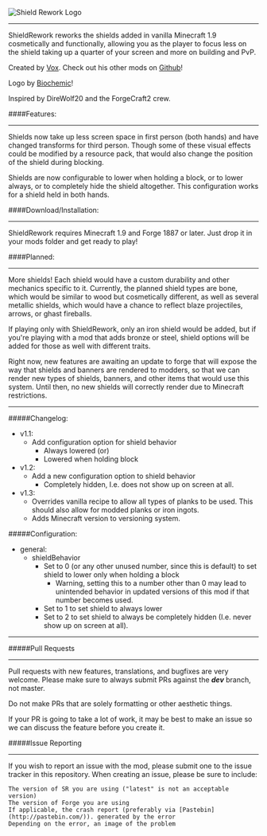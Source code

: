 ![Shield Rework Logo](https://raw.githubusercontent.com/VoxMods/ShieldRework/dev/img/ShieldRework.png)

-------------------------

ShieldRework reworks the shields added in vanilla Minecraft 1.9 cosmetically and functionally, allowing you as the player to focus less on the shield taking up a quarter of your screen and more on building and PvP.

Created by [Vox](https://github.com/WardBenjamin). Check out his other mods on [Github](https://github.com/VoxMods)!

Logo by [Biochemic](https://github.com/TheBiochemic)!

Inspired by DireWolf20 and the ForgeCraft2 crew.

####Features:

---------------------------

Shields now take up less screen space in first person (both hands) and have changed transforms for third person. Though some of these visual effects could be modified by a resource pack, that would also change the position of the shield during blocking.

Shields are now configurable to lower when holding a block, or to lower always, or to completely hide the shield altogether. This configuration works for a shield held in both hands.

####Download/Installation:

-----------------------

ShieldRework requires Minecraft 1.9 and Forge 1887 or later. Just drop it in your mods folder and get ready to play!

####Planned:

---------------------------

More shields! Each shield would have a custom durability and other mechanics specific to it. Currently, the planned shield types are bone, which would be similar to wood but cosmetically different, as well as several metallic shields, which would have a chance to reflect blaze projectiles, arrows, or ghast fireballs.

If playing only with ShieldRework, only an iron shield would be added, but if you're playing with a mod that adds bronze or steel, shield options will be added for those as well with different traits.

Right now, new features are awaiting an update to forge that will expose the way that shields and banners are rendered to modders, so that we can render new types of shields, banners, and other items that would use this system. Until then, no new shields will correctly render due to Minecraft restrictions.

----------------------------

#####Changelog:
 - v1.1:
     - Add configuration option for shield behavior
         - Always lowered (or)
         - Lowered when holding block
 - v1.2:
     - Add a new configuration option to shield behavior
         - Completely hidden, I.e. does not show up on screen at all.
 - v1.3:
     - Overrides vanilla recipe to allow all types of planks to be used. This should also allow for modded planks or iron ingots.
     - Adds Minecraft version to versioning system.

#####Configuration:
 - general:
     - shieldBehavior
         - Set to 0 (or any other unused number, since this is default) to set shield to lower only when holding a block
             - Warning, setting this to a number other than 0 may lead to unintended behavior in updated versions of this mod if that number becomes used.
         - Set to 1 to set shield to always lower
         - Set to 2 to set shield to always be completely hidden (I.e. never show up on screen at all).

--------------------------------

#####Pull Requests

--------------------

Pull requests with new features, translations, and bugfixes are very welcome. Please make sure to always submit PRs against the ***dev*** branch, not master.

Do not make PRs that are solely formatting or other aesthetic things.

If your PR is going to take a lot of work, it may be best to make an issue so we can discuss the feature before you create it.

#####Issue Reporting

----------------------

If you wish to report an issue with the mod, please submit one to the issue tracker in this repository.  When creating an
issue, please be sure to include:

    The version of SR you are using ("latest" is not an acceptable version)
    The version of Forge you are using
    If applicable, the crash report (preferably via [Pastebin](http://pastebin.com/)). generated by the error
    Depending on the error, an image of the problem